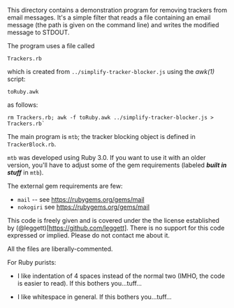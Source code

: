 This directory contains a demonstration program for removing trackers
from email messages.  It's a simple filter that reads a file containing
an email message (the path is given on the command line) and writes the
modified message to STDOUT.

The program uses a file called
```
Trackers.rb
```
which is created from `../simplify-tracker-blocker.js` using the *awk(1)*
script:
```
toRuby.awk
```
as follows:
```
rm Trackers.rb; awk -f toRuby.awk ../simplify-tracker-blocker.js > Trackers.rb`
```

The main program is `mtb`;  the tracker blocking object is defined in
`TrackerBlock.rb`.

`mtb` was developed using Ruby 3.0.  If you want to use it with an older version,
you'll have to adjust some of the gem requirements (labeled **_built in stuff_** in
`mtb`).

The external gem requirements are few:

- `mail` -- see  https://rubygems.org/gems/mail
- `nokogiri` see https://rubygems.org/gems/mail

This code is freely given and is covered under the the license established by 
(@leggett)[https://github.com/leggett].  There is no support for this code expressed
or implied.  Please do not contact me about it.

All the files are liberally-commented.

For Ruby purists:

- I like indentation of 4 spaces instead of the normal two (IMHO, the
code is easier to read).  If this bothers you...tuff...

- I like whitespace in general.  If this bothers you...tuff...
